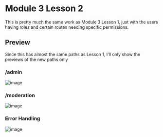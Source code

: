 # Module 3 Lesson 2

This is pretty much the same work as Module 3 Lesson 1, just with the users having roles and certain routes needing specific permissions.
## Preview
Since this has almost the same paths as Lesson 1, I'll only show the previews of the new paths only
### /admin
![image](https://github.com/user-attachments/assets/f414e53d-e205-429b-98aa-b006498e9a87)
### /moderation
![image](https://github.com/user-attachments/assets/db4227f4-c016-4338-9569-9befbbbfbe05)
### Error Handling
![image](https://github.com/user-attachments/assets/d4571b47-c24d-4bd8-b1ea-0cda4e1dd9f6)
